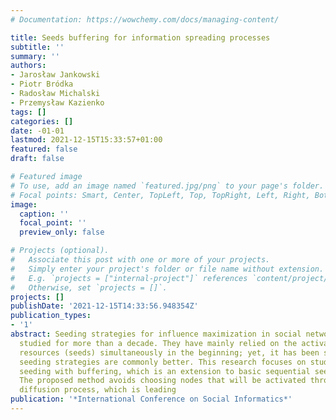 ```yaml
---
# Documentation: https://wowchemy.com/docs/managing-content/

title: Seeds buffering for information spreading processes
subtitle: ''
summary: ''
authors:
- Jarosław Jankowski
- Piotr Bródka
- Radosław Michalski
- Przemysław Kazienko
tags: []
categories: []
date: -01-01
lastmod: 2021-12-15T15:33:57+01:00
featured: false
draft: false

# Featured image
# To use, add an image named `featured.jpg/png` to your page's folder.
# Focal points: Smart, Center, TopLeft, Top, TopRight, Left, Right, BottomLeft, Bottom, BottomRight.
image:
  caption: ''
  focal_point: ''
  preview_only: false

# Projects (optional).
#   Associate this post with one or more of your projects.
#   Simply enter your project's folder or file name without extension.
#   E.g. `projects = ["internal-project"]` references `content/project/deep-learning/index.md`.
#   Otherwise, set `projects = []`.
projects: []
publishDate: '2021-12-15T14:33:56.948354Z'
publication_types:
- '1'
abstract: Seeding strategies for influence maximization in social networks have been
  studied for more than a decade. They have mainly relied on the activation of all
  resources (seeds) simultaneously in the beginning; yet, it has been shown that sequential
  seeding strategies are commonly better. This research focuses on studying sequential
  seeding with buffering, which is an extension to basic sequential seeding concept.
  The proposed method avoids choosing nodes that will be activated through the natural
  diffusion process, which is leading
publication: '*International Conference on Social Informatics*'
---
```

